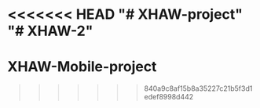 <<<<<<< HEAD
"# XHAW-project" 
"# XHAW-2" 
=======
# XHAW-Mobile-project
>>>>>>> 840a9c8af15b8a35227c21b5f3d1edef8998d442
